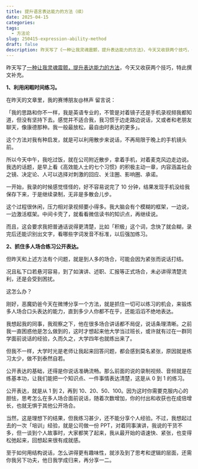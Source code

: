 ```yaml
---
title: 提升语言表达能力的方法（续）
date: 2025-04-15
categories: 
tags:
  - 方法论
slug: 250415-expression-ability-method
draft: false
description: 昨天写了《一种让我灵魂震颤，提升表达能力的方法》，今天又收获两个技巧，特此撰文补充。
---
```

昨天写了[一种让我灵魂震颤，提升表达能力的方法](/250414-expression-ability-method/)，今天又收获两个技巧，特此撰文补充。

**1、利用闲暇时间练习。**

在昨天的文章里，我的赛博朋友@林声 留言说：

「我的思路和你不一样，我是英语专业的，不管是对着镜子还是手机录视频我都知道，但没有坚持下去。感觉并不适合我，我习惯于边走路边说话，又或者和老朋友聊天，像康德那种。我一般最放松，最自由时表达的更多」。

这个方法对我有种启发，就是可以利用散步来说话，不再局限于晚上的手机镜头前。

所以今天中午，我吃过饭，就在公司附近散步，拿着手机，对着麦克风边走边说。我选的话题，是早上看《高效能人士的七个习惯》的积极主动一章，内容涵盖社会之镜、决定论、人可以选择对刺激的回应、关注圈、影响圈、承诺。

一开始，我录的时候感觉怪怪的，好不容易说完了 10 分钟，结果发现手机没给我保存下来，于是继续录制，无非是多散会儿步。

这个过程很休闲，压力相对录视频要小得多。我大脑会有个模糊的框架，一边说，一边激活框架。中间卡壳了，就看看微信读书的知识点，再继续说。

而且，这会要求我把普通话说得更清楚，比如「积极」这个词，念快了就会糊，录完后还能识别出文字，看哪些字词发音不标准，以后强加练习。

**2、抓住多人场合练习公开表达。**

但昨天和上述方法有个问题，就是到人多的场合，可能会因为紧张而说话打结。

况且私下口若悬河容易，到了如演讲、述职、汇报等正式场合，未必讲得清楚流利，还是会受到困扰。

这怎么办？

刚好，恶魔奶爸今天在微博分享一个方法，就是抓住一切可以练习的机会，来锻炼多人场合口头表达的能力，直到多少人你都不在乎，还能滔滔不绝地表达。

我想起我的同事，我观察之下，他在很多场合讲话都不局促，说话条理清晰。之前我一直困惑他是怎么做到的，这时才想起来他大学当过班长，或许就有过在一群同学面前说话的经验，久而久之，大学四年也就练出来了。

但我不一样，大学时光是老师让我起来回答问题，都会感到莫名紧张，原因就是练习太少，做不到泰然自若。

公开表达的基础，还得是你说话准确流畅。那么前面的说的录制视频、音频就是在练基本功，让我们能把一个知识点、一件事情表达清楚，这是从 0 到 1 的练习。

公开表达，就是从 1 到 2，再到 10、20、50、100。因为这时你需要克服内心的胆怯，思考怎么在多人场合面前说话，随着次数增加，你的付出和收获也在成倍增长，也就无惧于其他公开场合。

当然，这是理想下的结果，但我练习甚少，还不能分享个人经验。不过，我想起过去的一次「培训」经验，就是公司做一份 PPT，对着同事演讲，我说的干货不多，但一谈到个人故事时，大家都笑了起来，我从最开始的语速快、紧张，也变得松弛起来，回想起来很有成就感。

至于如何用结构说话，怎么讲得更有趣味性，就涉及到了思考和逻辑的层面，还需你我另下功夫，他日我学成归来，再分享一二。